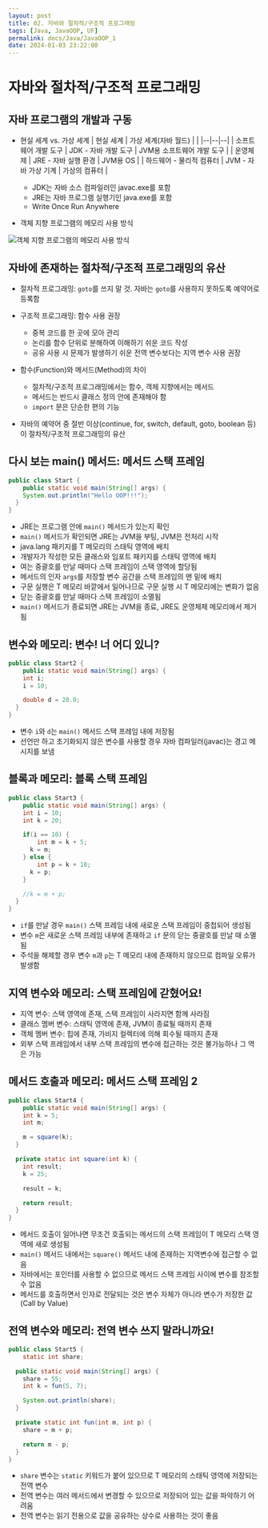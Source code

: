 ```yaml
---
layout: post
title: 02. 자바와 절차적/구조적 프로그래밍
tags: [Java, JavaOOP, UF]
permalink: docs/Java/JavaOOP_1
date: 2024-01-03 23:22:00
---
```

# 자바와 절차적/구조적 프로그래밍
## 자바 프로그램의 개발과 구동
- 현실 세계 vs. 가상 세계
| 현실 세계 | 가상 세계(자바 월드)  |  |
|--|--|--|
| 소프트웨어 개발 도구  | JDK - 자바 개발 도구  | JVM용 소프트웨어 개발 도구 |
| 운영체제 | JRE - 자바 실행 환경 | JVM용 OS |
| 하드웨어 - 물리적 컴퓨터 | JVM - 자바 가상 기계 | 가상의 컴퓨터 |

  - JDK는 자바 소스 컴파일러인 javac.exe를 포함
  - JRE는 자바 프로그램 실행기인 java.exe를 포함
  - Write Once Run Anywhere

- 객체 지향 프로그램의 메모리 사용 방식

![객체 지향 프로그램의 메모리 사용 방식](https://i.imgur.com/sSbgPLr.png)

## 자바에 존재하는 절차적/구조적 프로그래밍의 유산

- 절차적 프로그래밍: `goto`를 쓰지 말 것. 자바는 `goto`를 사용하지 못하도록 예약어로 등록함
- 구조적 프로그래밍: 함수 사용 권장
  - 중복 코드를 한 곳에 모아 관리
  - 논리를 함수 단위로 분해하여 이해하기 쉬운 코드 작성
  - 공유 사용 시 문제가 발생하기 쉬운 전역 변수보다는 지역 변수 사용 권장
 
- 함수(Function)와 메서드(Method)의 차이
  - 절차적/구조적 프로그래밍에서는 함수, 객체 지향에서는 메서드
  - 메서드는 반드시 클래스 정의 안에 존재해야 함
  - `import` 문은 단순한 편의 기능

- 자바의 예약어 중 절반 이상(continue, for, switch, default, goto, boolean 등)이 절차적/구조적 프로그래밍의 유산

## 다시 보는 main() 메서드: 메서드 스택 프레임
```java
public class Start {
	public static void main(String[] args) {
  	System.out.println("Hello OOP!!!");
  }
}
```

- JRE는 프로그램 안에 `main()` 메서드가 있는지 확인
-  `main()` 메서드가 확인되면 JRE는 JVM을 부팅, JVM은 전처리 시작
  -  java.lang 패키지를 T 메모리의 스태틱 영역에 배치
  -  개발자가 작성한 모든 클래스와 임포트 패키지를 스태틱 영역에 배치
- 여는 중괄호를 만날 때마다 스택 프레임이 스택 영역에 할당됨
- 메서드의 인자 `args`를 저장할 변수 공간을 스택 프레임의 맨 밑에 배치
- 구문 실행은 T 메모리 바깥에서 일어나므로 구문 실행 시 T 메모리에는 변화가 없음
- 닫는 중괄호를 만날 때마다 스택 프레임이 소멸됨
- `main()` 메서드가 종료되면 JRE는 JVM을 종료, JRE도 운영체제 메모리에서 제거됨

## 변수와 메모리: 변수! 너 어디 있니?
```java
public class Start2 {
	public static void main(String[] args) {
  	int i;
    i = 10;

    double d = 20.0;
  }
}
```

- 변수 `i`와 `d`는 `main()` 메서드 스택 프레임 내에 저장됨
- 선언만 하고 초기화되지 않은 변수를 사용할 경우 자바 컴파일러(javac)는 경고 메시지를 보냄

## 블록과 메모리: 블록 스택 프레임
```java
public class Start3 {
	public static void main(String[] args) {
  	int i = 10;
    int k = 20;

    if(i == 10) {
    	int m = k + 5;
      k = m;
    } else {
    	int p = k + 10;
      k = p;
    }

    //k = m + p;
  }
}
```

- `if`를 만날 경우 `main()` 스택 프레임 내에 새로운 스택 프레임이 중첩되어 생성됨
- 변수 `m`은 새로운 스택 프레임 내부에 존재하고 `if` 문의 닫는 중괄호를 만날 때 소멸됨
- 주석을 해제할 경우 변수 `m`과 `p`는 T 메모리 내에 존재하지 않으므로 컴파일 오류가 발생함

## 지역 변수와 메모리: 스택 프레임에 갇혔어요!
- 지역 변수: 스택 영역에 존재, 스택 프레임이 사라지면 함께 사라짐
- 클래스 멤버 변수: 스태틱 영역에 존재, JVM이 종료될 때까지 존재
- 객체 멤버 변수: 힙에 존재, 가비지 컬렉터에 의해 회수될 때까지 존재
- 외부 스택 프레임에서 내부 스택 프레임의 변수에 접근하는 것은 불가능하나 그 역은 가능

## 메서드 호출과 메모리: 메서드 스택 프레임 2
```java
public class Start4 {
	public static void main(String[] args) {
  	int k = 5;
    int m;

    m = square(k);
  }

  private static int square(int k) {
  	int result;
    k = 25;

    result = k;

    return result;
  }
}
```

- 메서드 호출이 일어나면 무조건 호출되는 메서드의 스택 프레임이 T 메모리 스택 영역에 새로 생성됨
- `main()` 메서드 내에서는 `square()` 메서드 내에 존재하는 지역변수에 접근할 수 없음
- 자바에서는 포인터를 사용할 수 없으므로 메서드 스택 프레임 사이에 변수를 참조할 수 없음
- 메서드를 호출하면서 인자로 전달되는 것은 변수 자체가 아니라 변수가 저장한 값 (Call by Value)

## 전역 변수와 메모리: 전역 변수 쓰지 말라니까요!
```java
public class Start5 {
	static int share;

  public static void main(String[] args) {
  	share = 55;
    int k = fun(5, 7);

    System.out.println(share);
  }

  private static int fun(int m, int p) {
  	share = m + p;

    return m - p;
  }
}
```

- `share` 변수는 `static` 키워드가 붙어 있으므로 T 메모리의 스태틱 영역에 저장되는 전역 변수
- 전역 변수는 여러 메서드에서 변경할 수 있으므로 저장되어 있는 값을 파악하기 어려움
- 전역 변수는 읽기 전용으로 값을 공유하는 상수로 사용하는 것이 좋음